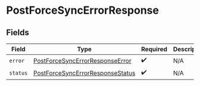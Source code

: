 # PostForceSyncErrorResponse


## Fields

| Field                                                                                       | Type                                                                                        | Required                                                                                    | Description                                                                                 |
| ------------------------------------------------------------------------------------------- | ------------------------------------------------------------------------------------------- | ------------------------------------------------------------------------------------------- | ------------------------------------------------------------------------------------------- |
| `error`                                                                                     | [PostForceSyncErrorResponseError](../../models/shared/postforcesyncerrorresponseerror.md)   | :heavy_check_mark:                                                                          | N/A                                                                                         |
| `status`                                                                                    | [PostForceSyncErrorResponseStatus](../../models/shared/postforcesyncerrorresponsestatus.md) | :heavy_check_mark:                                                                          | N/A                                                                                         |